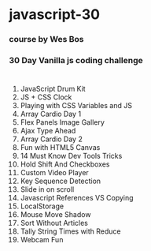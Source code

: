 # javascript-30

### course by Wes Bos

### 30 Day Vanilla js coding challenge

#

1. JavaScript Drum Kit
2. JS + CSS Clock
3. Playing with CSS Variables and JS
4. Array Cardio Day 1
5. Flex Panels Image Gallery
6. Ajax Type Ahead
7. Array Cardio Day 2
8. Fun with HTML5 Canvas
9. 14 Must Know Dev Tools Tricks
10. Hold Shift And Checkboxes
11. Custom Video Player
12. Key Sequence Detection
13. Slide in on scroll
14. Javascript References VS Copying
15. LocalStorage
16. Mouse Move Shadow
17. Sort Without Articles
18. Tally String Times with Reduce
19. Webcam Fun
